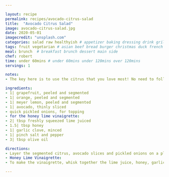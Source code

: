 ```yaml
---

layout: recipe
permalink: recipes/avocado-citrus-salad 
title:  "Avocado Citrus Salad"
image: avocado-citrus-salad.jpg 
date: 2020-05-01
imagecredit: "unsplash.com" 
categories: salad raw healthyish # appetizer baking dressing drink grill healthyish marinade oven pickling quick raw salad sandwich sauce snack soup
tags: fruit vegetarian # asian beef bread burger christmas duck french fruit indian italian mexican nuts pasta pork poultry rice seafood thanksgiving vegetarian
meal: brunch  # breakfast brunch dessert main side
chef: robert 
time: under 60mins # under 60mins under 120mins over 120mins
servings: 1 

notes:
- The key here is to use the citrus that you love most! No need to follow this recipe exactly.

ingredients:
- 1| grapefruit, peeled and segmented
- 1| orange, peeled and segmented
- 1| meyer lemon, peeled and segmented
- 1| avocado, thinly sliced
- quick pickled onions, for topping
- for the honey lime vinaigrette:
- 2| tbsp freshly squeezed lime juiced
- 1.5| tbsp honey
- 1| garlic clove, minced
- 1| pinch salt and pepper
- 3| tbsp olive oil

directions:
- Layer the segmented citrus, avocado slices and pickled onions on a plate. Sprinkle with salt and pepper. Drizzle on the honey lime dressing.
- Honey Lime Vinaigrette:
- To make the vinaigrette, whisk together the lime juice, honey, garlic, salt and pepper. Whisk in the olive oil until the dressing is emulsified. Drizzle it over the salad and serve.

--- 
```


